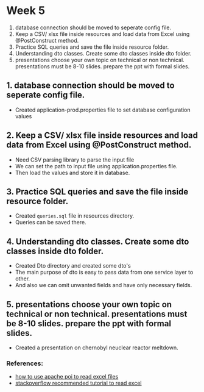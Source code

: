 # Week 5
1. database connection should be moved to seperate config file.
2. Keep a CSV/ xlsx file inside resources and load data from Excel using @PostConstruct method.
3. Practice SQL queries and save the file inside resource folder.
4. Understanding dto classes. Create some dto classes inside dto folder.
5. presentations choose your own topic on technical or non technical. presentations must be 8-10 slides. prepare the ppt with formal slides.

## 1. database connection should be moved to seperate config file.
- Created application-prod.properties file to set database configuration values

## 2. Keep a CSV/ xlsx file inside resources and load data from Excel using @PostConstruct method.
- Need CSV parsing library to parse the input file
- We can set the path to input file using application.properties file.
- Then load the values and store it in database.

## 3. Practice SQL queries and save the file inside resource folder.
- Created `queries.sql` file in resources directory.
- Queries can be saved there.

## 4. Understanding dto classes. Create some dto classes inside dto folder.
- Created Dto directory and created some dto's
- The main purpose of dto is easy to pass data from one service layer to other.
- And also we can omit unwanted fields and have only necessary fields.

## 5. presentations choose your own topic on technical or non technical. presentations must be 8-10 slides. prepare the ppt with formal slides.
- Created a presentation on chernobyl neuclear reactor meltdown.




### References:
- [how to use apache poi to read excel files](https://www.geeksforgeeks.org/reading-writing-data-excel-file-using-apache-poi/)
- [stackoverflow recommended tutorial to read excel](https://www.codejava.net/coding/how-to-read-excel-files-in-java-using-apache-poi)
